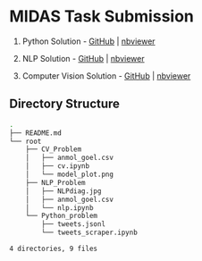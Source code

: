 # MIDAS Task Submission

1. Python Solution - [GitHub](https://github.com/agoel00/midas/blob/master/root/Python_problem/tweets_scraper.ipynb) | [nbviewer](https://nbviewer.jupyter.org/github/agoel00/midas/blob/master/root/Python_problem/tweets_scraper.ipynb)

2. NLP Solution - [GitHub](https://github.com/agoel00/midas/blob/master/root/NLP_Problem/nlp.ipynb) | [nbviewer](https://nbviewer.jupyter.org/github/agoel00/midas/blob/master/root/NLP_Problem/nlp.ipynb)

3. Computer Vision Solution - [GitHub](https://github.com/agoel00/midas/blob/master/root/CV_Problem/midasCV2.ipynb) | [nbviewer](https://nbviewer.jupyter.org/github/agoel00/midas/blob/master/root/CV_Problem/midasCV2.ipynb)

## Directory Structure

```bash
.
├── README.md
└── root
    ├── CV_Problem
    │   ├── anmol_goel.csv
    │   ├── cv.ipynb
    │   └── model_plot.png
    ├── NLP_Problem
    │   ├── NLPdiag.jpg
    │   ├── anmol_goel.csv
    │   └── nlp.ipynb
    └── Python_problem
        ├── tweets.jsonl
        └── tweets_scraper.ipynb

4 directories, 9 files
```


